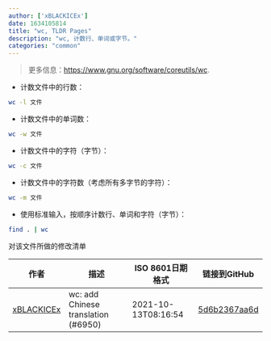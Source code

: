 ```yaml
---
author: ['xBLACKICEx']
date: 1634105814
title: "wc, TLDR Pages"
description: "wc, 计数行、单词或字节。"
categories: "common"
---
```

> 更多信息：<https://www.gnu.org/software/coreutils/wc>.

- 计数文件中的行数：

```bash
wc -l 文件
```

- 计数文件中的单词数：

```bash
wc -w 文件
```

- 计数文件中的字符（字节）：

```bash
wc -c 文件
```

- 计数文件中的字符数（考虑所有多字节的字符）：

```bash
wc -m 文件
```

- 使用标准输入，按顺序计数行、单词和字符（字节）：

```bash
find . | wc
```
对该文件所做的修改清单


作者 | 描述 | ISO 8601日期格式 | 链接到GitHub
------|-----|-----|-----
[xBLACKICEx](mailto:xBLACKICEx@outlook.com) | wc: add Chinese translation (#6950) | 2021-10-13T08:16:54 | [5d6b2367aa6d](https://github.com/tldr-pages/tldr/commit/5d6b2367aa6dcfcb66bdb3bfba8f0015efe2d376)

